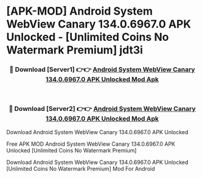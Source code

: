 # [APK-MOD] Android System WebView Canary 134.0.6967.0 APK Unlocked - [Unlimited Coins No Watermark Premium] jdt3i



<div align="center">
<h3>🔴 Download [Server1] 👉👉 <a href="https://momento.my/?title=Android_System_WebView_Canary_134.0.6967.0_APK_Unlocked">Android System WebView Canary 134.0.6967.0 APK Unlocked Mod Apk</a></h3><br>

<h3>🔴 Download [Server2] 👉👉 <a href="https://momento.my/?title=Android_System_WebView_Canary_134.0.6967.0_APK_Unlocked">Android System WebView Canary 134.0.6967.0 APK Unlocked Mod Apk</a></h3>
</div>



Download Android System WebView Canary 134.0.6967.0 APK Unlocked 

Free APK MOD Android System WebView Canary 134.0.6967.0 APK Unlocked [Unlimited Coins No Watermark Premium]

Download Android System WebView Canary 134.0.6967.0 APK Unlocked [Unlimited Coins No Watermark Premium] Mod For Android
